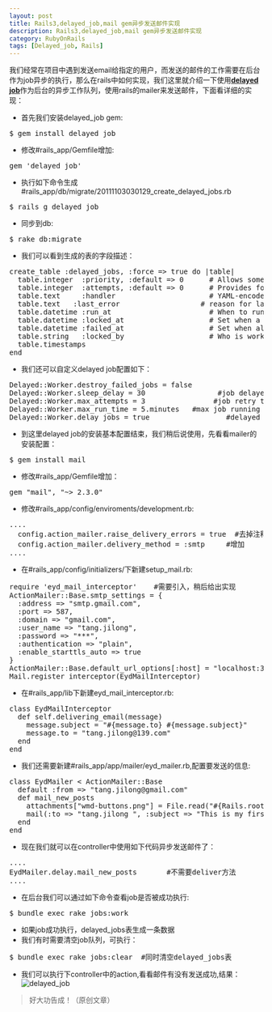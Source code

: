 ```yaml
---
layout: post
title: Rails3,delayed_job,mail gem异步发送邮件实现
description: Rails3,delayed_job,mail gem异步发送邮件实现
category: RubyOnRails
tags: [Delayed_job, Rails]
---
```

我们经常在项目中遇到发送email给指定的用户，而发送的邮件的工作需要在后台作为job异步的执行，那么在rails中如何实现，我们这里就介绍一下使用[**delayed job**][1]作为后台的异步工作队列，使用rails的mailer来发送邮件，下面看详细的实现：

 - 首先我们安装delayed_job gem:
<pre>
$ gem install delayed_job
</pre>
 - 修改#rails_app/Gemfile增加:
<pre>
gem 'delayed_job'
</pre>
 - 执行如下命令生成#rails_app/db/migrate/20111103030129_create_delayed_jobs.rb
<pre>
$ rails g delayed_job
</pre>
 - 同步到db:
<pre>
$ rake db:migrate
</pre>
 - 我们可以看到生成的表的字段描述：
<pre>
create_table :delayed_jobs, :force => true do |table|
  table.integer  :priority, :default => 0      # Allows some jobs to jump to the front of the queue
  table.integer  :attempts, :default => 0      # Provides for retries, but still fail eventually.
  table.text     :handler                      # YAML-encoded string of the object that will do work
  table.text   :last_error                   # reason for last failure (See Note below)
  table.datetime :run_at                       # When to run. Could be Time.zone.now for immediately, or sometime in the future.
  table.datetime :locked_at                    # Set when a client is working on this object
  table.datetime :failed_at                    # Set when all retries have failed (actually, by default, the record is deleted instead)
  table.string   :locked_by                    # Who is working on this object (if locked)
  table.timestamps
end
</pre>
 - 我们还可以自定义delayed job配置如下：
<pre>
Delayed::Worker.destroy_failed_jobs = false     
Delayed::Worker.sleep_delay = 30                 #job delayed time
Delayed::Worker.max_attempts = 3                #job retry times
Delayed::Worker.max_run_time = 5.minutes   #max job running time
Delayed::Worker.delay_jobs = true                  #delayed /real time switcher
</pre>
 - 到这里delayed job的安装基本配置结束，我们稍后说使用，先看看mailer的安装配置：
<pre>
$ gem install mail
</pre>
 - 修改#rails_app/Gemfile增加：
<pre>
gem "mail", "~> 2.3.0"
</pre>
 - 修改#rails_app/config/enviroments/development.rb:
<pre>
....
  config.action_mailer.raise_delivery_errors = true  #去掉注释
  config.action_mailer.delivery_method = :smtp     #增加
....
</pre>
 - 在#rails_app/config/initializers/下新建setup_mail.rb:
<pre>
require 'eyd_mail_interceptor'    #需要引入，稍后给出实现
ActionMailer::Base.smtp_settings = {
  :address => "smtp.gmail.com",
  :port => 587,
  :domain => "gmail.com",
  :user_name => "tang.jilong",
  :password => "***",
  :authentication => "plain",
  :enable_starttls_auto => true
}
ActionMailer::Base.default_url_options[:host] = "localhost:3000"
Mail.register_interceptor(EydMailInterceptor)
</pre>
 - 在#rails_app/lib下新建eyd_mail_interceptor.rb:
<pre>
class EydMailInterceptor
  def self.delivering_email(message)
    message.subject = "#{message.to} #{message.subject}"
    message.to = "tang.jilong@139.com"
  end
end
</pre>
 - 我们还需要新建#rails_app/app/mailer/eyd_mailer.rb,配置要发送的信息:
<pre>
class EydMailer < ActionMailer::Base
  default :from => "tang.jilong@gmail.com"
  def mail_new_posts
    attachments["wmd-buttons.png"] = File.read("#{Rails.root}/public/images/wmd-buttons.png")
    mail(:to => "tang.jilong <tang.jilong@139.com>", :subject => "This is my first Everyday email")
  end
end
</pre>
 - 现在我们就可以在controller中使用如下代码异步发送邮件了：
<pre>
....
EydMailer.delay.mail_new_posts       #不需要deliver方法
....
</pre>
 - 在后台我们可以通过如下命令查看job是否被成功执行:
<pre>
$ bundle exec rake jobs:work
</pre>
 - 如果job成功执行，delayed_jobs表生成一条数据
 - 我们有时需要清空job队列，可执行：
<pre>
$ bundle exec rake jobs:clear  #同时清空delayed_jobs表
</pre>
 - 我们可以执行下controller中的action,看看邮件有没有发送成功,结果：
![delayed_job][2]

> 好大功告成！（原创文章）

  [1]: https://github.com/collectiveidea/delayed_job "delayed job"
  [2]: http://cms.everyday-cn.com/system/pictures/972/large_everyday_139.png?1320368578 "mail"
